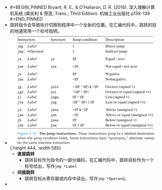 - #+BEGIN_PINNED
  Bryant, R. E., & O’Hallaron, D. R. (2016). 深入理解计算机系统 (龚奕利 & 贺莲, Trans.; Third Edition). 机械工业出版社.p138-139
  #+END_PINNED
- 跳转指令会导致执行切换到程序中一个全新的位置。在汇编代码中，跳转的目的地通常用一个标号指明。
- ![image.png](../assets/image_1653281113250_0.png){:height 444, :width 585}
	- **直接跳转**
		- 跳转目标作为指令的一部分编码，在汇编代码中，跳转目标作为一个标号给出，写作`jmp *Label`
	- **间接跳转**
		- 跳转目标从寄存器或内存中读出，写作`jmp *Operand`。
-